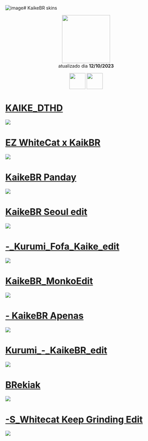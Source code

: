![image](https://github.com/Yumiih/Skins/assets/69032200/fd2508b0-c368-4f47-ab8f-1bd7292aa9eb)# KaikeBR skins

<p align="center">
   <a href="https://osu.ppy.sh/users/13721982">
    <img src="https://a.ppy.sh/13721982"
         width="150"
         height="150">
   </a>
<br>
  atualizado dia
  <b> 12/10/2023 </b>
</p>
   <p align="center">
   <a href="https://twitter.com/KaikeBR_">
  <img src="https://i.imgur.com/PUQ5uWf.png" 
       width="50" 
       height="50"></a>
     <a href="https://www.twitch.tv/KaikeBR1">
  <img src="https://i.imgur.com/HM030lk.png" 
       width="50" 
       height="50"></a>
<br>
   </p>

# [KAIKE_DTHD](https://github.com/Yumiih/Skins/raw/main/kaikebr/KAIKE_DTHD.osk)
[![](https://osu.ppy.sh/ss/18846223/d3c0)](https://github.com/Yumiih/Skins/raw/main/kaikebr/KAIKE_DTHD.osk)

# [EZ WhiteCat x KaikBR](https://drive.google.com/u/0/uc?id=12wyxvSVJdBXd_B0vyWptoATXTwut-CuJ&export=download)
[![](https://osu.ppy.sh/ss/18846225/6da5)](https://drive.google.com/u/0/uc?id=12wyxvSVJdBXd_B0vyWptoATXTwut-CuJ&export=download)

# [KaikeBR Panday](https://drive.google.com/u/0/uc?id=12zR5Pwlkm8bJeBtlzbrx_gbRAuyhSkuy&export=download)
[![](https://osu.ppy.sh/ss/18846228/8dc1)](https://drive.google.com/u/0/uc?id=12zR5Pwlkm8bJeBtlzbrx_gbRAuyhSkuy&export=download)

# [KaikeBR Seoul edit](https://drive.google.com/u/0/uc?id=12zmPHmVv-mjNgAWa5MfpKyTdmAEkpg06&export=download)
[![](https://cdn.discordapp.com/attachments/970756987488960512/1162397405405261975/tcpgFkR.jpg?ex=653bc9f1&is=652954f1&hm=40c50d065413f0d5600c5e10124781cc821c9cc0cdf2efd245e17a99e727088b&)](https://drive.google.com/u/0/uc?id=12zmPHmVv-mjNgAWa5MfpKyTdmAEkpg06&export=download)

# [-_Kurumi_Fofa_Kaike_edit](https://github.com/Yumiih/Skins/raw/main/kaikebr/-_Kurumi_Fofa_Kaike_edit.osk)
[![](https://cdn.discordapp.com/attachments/1162144746811170927/1162397883505590292/v0wi1WC.jpg?ex=653bca63&is=65295563&hm=7dd91b266274dc83aafe53d0668711d9fb53f3ef58ba548560f038fac1875b7d&)](https://github.com/Yumiih/Skins/raw/main/kaikebr/-_Kurumi_Fofa_Kaike_edit.osk)

# [KaikeBR_MonkoEdit](https://github.com/Yumiih/Skins/raw/main/kaikebr/KaikeBR_MonkoEdit.osk)
[![](https://cdn.discordapp.com/attachments/1162144746811170927/1162398414894547065/15gHNvy.jpg?ex=653bcae2&is=652955e2&hm=1781ac70eb225e9dfbbd6df3b6e9284a5ab891f1ba98cdabebc5fcbcbc00b76c&)](https://github.com/Yumiih/Skins/raw/main/kaikebr/KaikeBR_MonkoEdit.osk)

# [- KaikeBR Apenas](https://github.com/Yumiih/Skins/raw/main/kaikebr/-__KaikeBR_Apenas_-.osk)
[![](https://osu.ppy.sh/ss/18846256/b2c8)](https://github.com/Yumiih/Skins/raw/main/kaikebr/-__KaikeBR_Apenas_-.osk)

# [Kurumi_-_KaikeBR_edit](https://github.com/Yumiih/Skins/raw/main/kaikebr/Kurumi_-_KaikeBR_edit.osk)
[![](https://cdn.discordapp.com/attachments/1162144746811170927/1162399934549602394/CLw0r12.jpg?ex=653bcc4c&is=6529574c&hm=ea75d7ec3c4724703fb067b78280492ab1306a2df6a75e50beec12d8f1a4e519&)](https://github.com/Yumiih/Skins/raw/main/kaikebr/Kurumi_-_KaikeBR_edit.osk)

# [BRekiak](https://github.com/Yumiih/Skins/raw/main/kaikebr/BRekiaK.osk)
[![](https://osu.ppy.sh/ss/18846268/50ad)](https://github.com/Yumiih/Skins/raw/main/kaikebr/BRekiaK.osk)

# [-S_Whitecat Keep Grinding Edit](https://github.com/Yumiih/Skins/raw/main/kaikebr/-S_WhiteCat_-_Keep_Grinding_Edit.osk)
[![](https://osu.ppy.sh/ss/18846270/077a)](https://github.com/Yumiih/Skins/raw/main/kaikebr/-S_WhiteCat_-_Keep_Grinding_Edit.osk)

